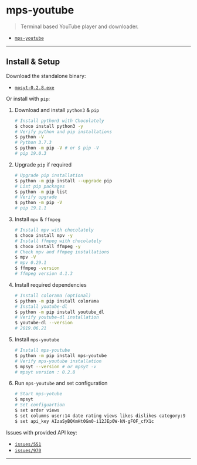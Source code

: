 
# mps-youtube

> Terminal based YouTube player and downloader.

- [`mps-youtube`](https://github.com/mps-youtube/mps-youtube)

---

## Install & Setup

Download the standalone binary:

- [`mpsyt-0.2.8.exe`](https://github.com/mps-youtube/mps-youtube/releases/download/v0.2.8/mpsyt-0.2.8.exe)

Or install with `pip`:

1. Download and install `python3` & `pip`
  
    ```sh
    # Install python3 with Chocolately
    $ choco install python3 -y
    # Verify python and pip installations
    $ python -V
    # Python 3.7.3
    $ python -m pip -V # or $ pip -V
    # pip 19.0.3
    ```

2. Upgrade `pip` if required
  
    ```sh
    # Upgrade pip installation
    $ python -m pip install --upgrade pip
    # List pip packages
    $ python -m pip list
    # Verify upgrade
    $ python -m pip -V
    # pip 19.1.1
    ```

3. Install `mpv` & `ffmpeg`

    ```sh
    # Install mpv with chocolately
    $ choco install mpv -y
    # Install ffmpeg with chocolately
    $ choco install ffmpeg -y
    # Check mpv and ffmpeg installations
    $ mpv -V
    # mpv 0.29.1
    $ ffmpeg -version
    # ffmpeg version 4.1.3
    ```

4. Install required dependencies

    ```sh
    # Install colorama (optional)
    $ python -m pip install colorama
    # Install youtube-dl
    $ python -m pip install youtube_dl
    # Verify youtube-dl installation
    $ youtube-dl --version
    # 2019.06.21
    ```

5. Install `mps-youtube`

    ```sh
    # Install mps-youtube
    $ python -m pip install mps-youtube
    # Verify mps-youtube installation
    $ mpsyt --version # or mpsyt -v
    # mpsyt version : 0.2.8
    ```

6. Run `mps-youtube` and set configuration

    ```sh
    # Start mps-yotube
    $ mpsyt
    # Set configuartion
    $ set order views
    $ set columns user:14 date rating views likes dislikes category:9
    $ set api_key AIzaSyBQKmHt0Gm0-i12JEp0W-kN-gFOF_cfX1c
    ```

Issues with provided API key:

- [`issues/551`](https://github.com/mps-youtube/mps-youtube/issues/551)
- [`issues/970`](https://github.com/mps-youtube/mps-youtube/issues/970)

---
